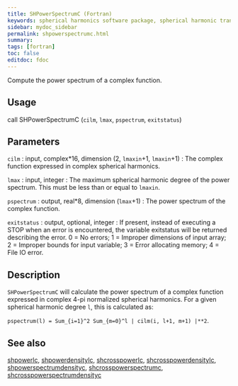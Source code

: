 ```yaml
---
title: SHPowerSpectrumC (Fortran)
keywords: spherical harmonics software package, spherical harmonic transform, legendre functions, multitaper spectral analysis, fortran, Python, gravity, magnetic field
sidebar: mydoc_sidebar
permalink: shpowerspectrumc.html
summary:
tags: [fortran]
toc: false
editdoc: fdoc
---
```


Compute the power spectrum of a complex function.

## Usage

call SHPowerSpectrumC (`cilm`, `lmax`, `pspectrum`, `exitstatus`)

## Parameters

`cilm` : input, complex\*16, dimension (2, `lmaxin`+1, `lmaxin`+1)
:   The complex function expressed in complex spherical harmonics.

`lmax` : input, integer
:   The maximum spherical harmonic degree of the power spectrum. This must be less than or equal to `lmaxin`.

`pspectrum` : output, real\*8, dimension (`lmax`+1)
:   The power spectrum of the complex function.

`exitstatus` : output, optional, integer
:   If present, instead of executing a STOP when an error is encountered, the variable exitstatus will be returned describing the error. 0 = No errors; 1 = Improper dimensions of input array; 2 = Improper bounds for input variable; 3 = Error allocating memory; 4 = File IO error.

## Description

`SHPowerSpectrumC` will calculate the power spectrum of a complex function expressed in complex 4-pi normalized spherical harmonics. For a given spherical harmonic degree `l`, this is  calculated as:

`pspectrum(l) = Sum_{i=1}^2 Sum_{m=0}^l | cilm(i, l+1, m+1) |**2`.

## See also

[shpowerlc](shpowerlc.html), [shpowerdensitylc](shpowerdensitylc.html), [shcrosspowerlc](shcrosspowerlc.html), [shcrosspowerdensitylc](shcrosspowerdensitylc.html), [shpowerspectrumdensityc](shpowerspectrumdensityc.html), [shcrosspowerspectrumc](shcrosspowerspectrumc.html), [shcrosspowerspectrumdensityc](shcrosspowerspectrumdensityc.html)
